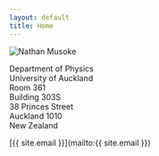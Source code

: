 ```yaml
---
layout: default
title: Home
---
```


![Nathan Musoke](https://upload.wikimedia.org/wikipedia/commons/a/a0/Circle_-_black_simple.svg)

Department of Physics  
University of Auckland  
Room 361  
Building 303S  
38 Princes Street  
Auckland 1010  
New Zealand  

[{{ site.email }}](mailto:{{ site.email }})
